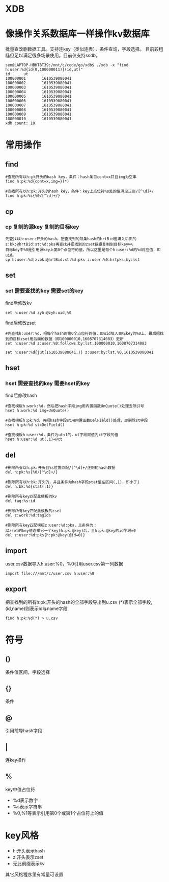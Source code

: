# XDB
# 像操作关系数据库一样操作kv数据库
批量查改删数据工具。支持连key（类似连表），条件查询，字段选择。
目前较粗糙但足以满足很多场景使用。目前仅支持ssdb。
```
sen@LAPTOP-HBHT8T39:/mnt/c/code/go/xdb$ ./xdb -x "find h:user:%d{id(0,100000011)}(id,ut)"
id      ut
100000001       1610539080041
100000002       1610539080041
100000003       1610539080041
100000004       1610539080041
100000005       1610539080041
100000006       1610539080041
100000007       1610539080041
100000008       1610539080041
100000009       1610539080041
100000010       1610539080041
xdb count: 10
```

# 常用操作
## find
```
#查找所有以h:pk开头的hash key，条件：hash条目cont=x并且img为空串
find h:pk:%d{cont=x,img=}(*)

#查找所有以h:pk:开头的hash key，条件：key上点位符%s处的值满足正则/[^\d]+/
find h:pk:%s{%0/[^\d]+/}
```
## cp
### cp 复制的源key  复制的目标key
```
先查找以h:user:开头的hash，把查找到的每条hash的hrtBid值填入后面的z:bk:@hrtBid:st:%d:pks再查找并把找到的zset数据复制到目标key中。
目标key中%0是引用源key上第0个点位符的值，所以这里是每个h:user:%d的%d对应值，即uid。
cp h:user:%d|z:bk:@hrtBid:st:%d:pks z:user:%0:hrtpks:by:lst
```
## set
### set 需要查找的key   需要set的key
find后修改kv
```
set h:user:%d zyh:@zyh:uid,%0
```
find后修改zset
```
#先查找h:user:%d，把每个hash的第0个点位符的值，即uid填入目标key的%0上，最后把找到的目标zset用后面的数据（即100000010,1608707314083）更新
set h:user:%d z:user:%0:follows:by:lst,100000010,1608707314083

set h:user:%d{jut[1610539080041,)} z:user:by:lst,%0,1610539080041
```
## hset
### hset 需要查找的key  需要hset的key
find后修改hash
```
#查找模板h:work:%d，然后把hash字段img用内置函数UnQuote()处理去除引号
hset h:work:%d img=UnQuote()

#查找模板h:pk:%d，再把hash字段st用内置函数DelField()处理，即删除st字段
hset h:pk:%d st=DelField()

#查找模板h:user:%d，条件为ut<1的，ut字段赋值为ct字段的值
hset h:user:%d ut(,1)=@ct
```
## del
```
#删除所有以h:pk:开头且%s位置匹配/[^\d]+/正则的hash数据
del h:pk:%s{%0/[^\d]+/}

#删除所有以h:bk:开头的，并且条件为hash字段stat值在区间(,1)，即小于1
del h:bk:%d{stat(,1)}

#删除所有key匹配此模板的kv
del tag:%s:id

#删除所有key匹配此模板的zset
del z:work:%d:tagIds

#删除所有key匹配模板z:user:%d:pks，且条件为：
以zset的key值连接另一个key(h:pk:@key)后，且h:pk:@key的id字段=0
del z:user:%d:pks{h:pk:@key(@id=0)}
```
## import
user.csv数据导入h:user:%0，%0引用user.csv第一列数据
```
import file:///mnt/c/user.csv h:user:%0
```

## export
把查找到的所有h:pk:开头的hash的全部字段导出到u.csv
(*)表示全部字段,(id,name)则表示id与name字段
```
find h:pk:%d(*) > u.csv
```

# 符号
## ()
条件值区间，字段选择

## {}
条件

## @
引用前导hash字段

## |
连key操作

## %
key中值占位符
* %d表示数字
* %s表示字符串
* %0,%1等表示引用第0个或第1个占位符上的值

# key风格
* h:开头表示hash
* z:开头表示zset
* 无此前缀表示kv

其它风格程序里有常量可设置